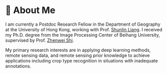 # 👋 About Me

I am currently a Postdoc Research Fellow in the Department of Geography at the University of Hong Kong,
working with Prof. [Shunlin Liang](https://www.geog.hku.hk/sl-liang). 
I received my Ph.D. degree from the Image Processing Center of Beihang University, supervised by Prof. [Zhenwei Shi](https://levir.buaa.edu.cn/).

My primary research interests are in applying deep learning methods, remote sensing data, and remote sensing prior knowledge to achieve applications including crop type recognition in situations with inadequate annotations.
